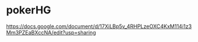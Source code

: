 # pokerHG

https://docs.google.com/document/d/17XiLBp5v_4RHPLzeOXC4KxM114i1z3Mm3PZEaBXccNA/edit?usp=sharing
